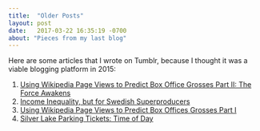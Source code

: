 ```yaml
---
title:  "Older Posts"
layout: post
date:   2017-03-22 16:35:19 -0700
about: "Pieces from my last blog"
---
```


Here are some articles that I wrote on Tumblr, because I thought it was a viable blogging platform in 2015:

1. [Using Wikipedia Page Views to Predict Box Office Grosses Part II: The Force Awakens](http://bencoppersmith.tumblr.com/post/135371652014/star-wars-lets-put-some-data-on-it)
2. [Income Inequality, but for Swedish Superproducers](http://bencoppersmith.tumblr.com/post/129521233249/rich-get-richer-hot-100-edition)
3. [Using Wikipedia Page Views to Predict Box Offices Grosses Part I](http://bencoppersmith.tumblr.com/post/125547331324/wikipedia-page-views-and-opening-weekend-box)
4. [Silver Lake Parking Tickets: Time of Day](http://bencoppersmith.tumblr.com/post/123842871599/silver-lake-parking-tickets)
